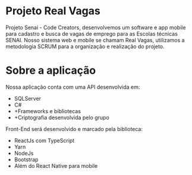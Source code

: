 # Projeto Real Vagas
Projeto Senai - Code Creators, desenvolvemos um software e app mobile para cadastro e busca de vagas de emprego para as Escolas técnicas SENAI. Nosso sistema web e mobile se chamam Real Vagas, utilizamos a metodologia SCRUM para a organização e realização do projeto.

# Sobre a aplicação
Nossa aplicação conta com uma API desenvolvida em:
* SQLServer
* C#
* +Frameworks e bibliotecas
* +Criptografia desenvolvida pelo grupo

Front-End será desenvolvido e marcado pela biblioteca:
* ReactJs com TypeScript
* Yarn
* NodeJs
* Bootstrap
* Além do React Native para mobile
